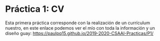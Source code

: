 # Práctica 1: CV

Esta primera práctica corresponde con la realización de un currículum nuestro, en este enlace podemos ver el mío con toda la información y un diseño guay: https://paulpq15.github.io/2019-2020-CSAAI-Practicas/P1/
